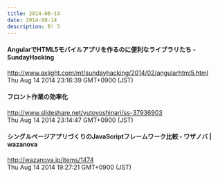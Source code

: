 ```yaml
---
title: 2014-08-14
date: 2014-08-14
description: B! 3
---
```


#### AngularでHTML5モバイルアプリを作るのに便利なライブラリたち - SundayHacking
http://www.axlight.com/mt/sundayhacking/2014/02/angularhtml5.html<br>
Thu Aug 14 2014 23:16:39 GMT+0900 (JST)<br>


#### フロント作業の効率化
http://www.slideshare.net/yutoyoshinari/ss-37936903<br>
Thu Aug 14 2014 23:14:47 GMT+0900 (JST)<br>


#### シングルページアプリづくりのJavaScriptフレームワーク比較 - ワザノバ | wazanova
http://wazanova.jp/items/1474<br>
Thu Aug 14 2014 19:27:21 GMT+0900 (JST)<br>


